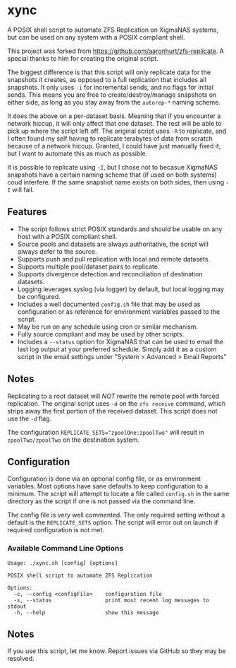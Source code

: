 # xync

A POSIX shell script to automate ZFS Replication on XigmaNAS systems, but
can be used on any system with a POSIX compliant shell.

This project was forked from https://github.com/aaronhurt/zfs-replicate.
A special thanks to him for creating the original script.

The biggest difference is that this script will only replicate data for the
snapshots it creates, as opposed to a full replication that includes all snapshots.
It only uses `-i` for incremental sends, and no flags for initial sends. This means
you are free to create/destroy/manage snapshots on either side, as long as you stay
away from the `autorep-*` naming scheme.

It does the above on a per-dataset basis. Meaning that if you encounter a network hiccup,
it will only affect that one dataset. The rest will be able to pick up where the script
left off. The original script uses `-R` to replicate, and I often found my self having to
replicate terabytes of data from scratch because of a network hiccup. Granted, I could have
just manually fixed it, but I want to automate this as much as possible.

It is possible to replicate using `-I`, but I chose not to becasue XigmaNAS snapshots
have a certain naming scheme that (if used on both systems) coud interfere. If the same
snapshot name exists on both sides, then using `-I` will fail.

## Features

- The script follows strict POSIX standards and should be usable on any host with a POSIX compliant shell.
- Source pools and datasets are always authoritative, the script will always defer to the source.
- Supports push and pull replication with local and remote datasets.
- Supports multiple pool/dataset pairs to replicate.
- Supports divergence detection and reconciliation of destination datasets.
- Logging leverages syslog (via logger) by default, but local logging may be configured.
- Includes a well documented `config.sh` file that may be used as configuration or as reference for environment
  variables passed to the script.
- May be run on any schedule using cron or similar mechanism.
- Fully source compliant and may be used by other scripts.
- Includes a `--status` option for XigmaNAS that can be used to email the last log output at your preferred schedule.
  Simply add it as a custom script in the email settings under "System > Advanced > Email Reports"

## Notes

Replicating to a root dataset will *NOT* rewrite the remote pool with forced replication.
The original script uses `-d` on the `zfs receive` command, which strips away the first
portion of the received dataset. This script does not use the `-d` flag.

The configuration `REPLICATE_SETS="zpoolOne:zpoolTwo"` will result in `zpoolTwo/zpoolTwo` on
the destination system.

## Configuration

Configuration is done via an optional config file, or as environment variables. Most options have sane
defaults to keep configuration to a minimum. The script will attempt to locate a file called `config.sh` in the same
directory as the script if one is not passed via the command line.

The config file is very well commented. The only required
setting without a default is the `REPLICATE_SETS` option. The script will error out on launch if required configuration
is not met.

### Available Command Line Options

```text
Usage: ./xync.sh [config] [options]

POSIX shell script to automate ZFS Replication

Options:
  -c, --config <configFile>    configuration file
  -s, --status                 print most recent log messages to stdout
  -h, --help                   show this message
```

## Notes

If you use this script, let me know. Report issues via GitHub so they may be resolved.
